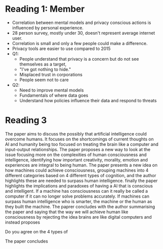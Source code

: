 # Reading 1: Member
- Correlation between mental models and privacy conscious actions is influenced by personal experience.
- 28 person survey, mostly under 30, doesn't represent average internet user.
- Correlation is small and only a few people could make a difference.
- Privacy tools are easier to use compared to 2015
- Q1:
    - People understand that privacy is a concern but do not see themselves as a target,
    - "I've got nothing to hide."
    - Misplaced trust in corporations
    - People seem not to care
- Q2:
    - Need to improve mental models
    - Fundamentals of where data goes
    - Understand how policies influence their data and respond to threats



# Reading 3
The paper aims to discuss the possibly that artificial intelligence could overcome humans. It focuses on the shortcomings of current thoughts on AI and humanity being too focused on treating the brain like a computer and input-output relationships. The paper proposes a new way to look at the issue focusing more on the complexities of human consciousness and intelligence, identifying how important creativity, morality, emotion and experiences are integral to being human. The paper presents a new idea on how machines could achieve consciousness, grouping machines into 4 different categories based on 4 different types of cognition, and the author highlights these are needed to surpass human intelligence. finally the paper highlights the implications and paradoxes of having a AI that is conscious and intelligent. If a machine has consciousness can it really be called a computer if it can no longer solve problems accurately. If machines can surpass human intelligence who is smarter, the machine or the human as they built the machine. The paprer concludes with the author summarising the paper and saying that the way we will achieve human like consciousness by rejecting the idea brains are like digital computers and instead proposes  

Do you agree on the 4 types of 

The paper concludes 